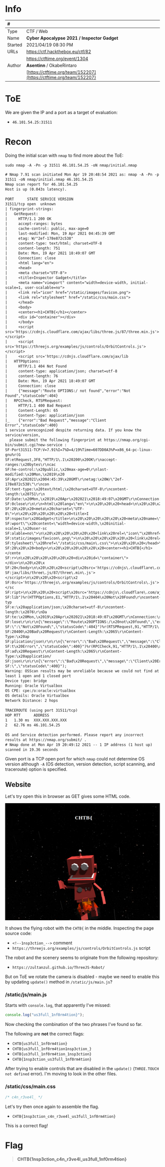 # Info

| #     |   |
|:--    |:--|
Type    |CTF / Web
Name    | **Cyber Apocalypse 2021 / Inspector Gadget**
Started | 2021/04/19 08:30 PM
URLs    | https://ctf.hackthebox.eu/ctf/82
|       | https://ctftime.org/event/1304
Author	| **Asentinn** / OkabeRintaro
|		| [https://ctftime.org/team/152207](https://ctftime.org/team/152207)

# ToE

We are given the IP and a port as a target of evaluation:

* `46.101.54.25:31511`

# Recon

Doing the initial scan with `nmap` to find more about the ToE:

`sudo nmap -A -Pn -p 31511 46.101.54.25 -oN nmap/initial.nmap`

```
# Nmap 7.91 scan initiated Mon Apr 19 20:48:54 2021 as: nmap -A -Pn -p 31511 -oN nmap/initial.nmap 46.101.54.25
Nmap scan report for 46.101.54.25
Host is up (0.043s latency).

PORT      STATE SERVICE VERSION
31511/tcp open  unknown
| fingerprint-strings: 
|   GetRequest: 
|     HTTP/1.1 200 OK
|     accept-ranges: bytes
|     cache-control: public, max-age=0
|     last-modified: Mon, 19 Apr 2021 04:45:39 GMT
|     etag: W/"2ef-178e872c538"
|     content-type: text/html; charset=UTF-8
|     content-length: 751
|     Date: Mon, 19 Apr 2021 18:49:07 GMT
|     Connection: close
|     <html lang="en">
|     <head>
|     <meta charset="UTF-8">
|     <title>Inspector Gadget</title>
|     <meta name="viewport" content="width=device-width, initial-scale=1, user-scalable=no">
|     <link rel="icon" href="/static/images/favicon.png">
|     <link rel="stylesheet" href="/static/css/main.css">
|     </head>
|     <body>
|     <center><h1>CHTB{</h1></center>
|     <div id="container"></div>
|     </body>
|     <script src='https://cdnjs.cloudflare.com/ajax/libs/three.js/87/three.min.js'></script>
|     <script src='https://threejs.org/examples/js/controls/OrbitControls.js'></script>
|     <script src='https://cdnjs.cloudflare.com/ajax/lib
|   HTTPOptions: 
|     HTTP/1.1 404 Not Found
|     content-type: application/json; charset=utf-8
|     content-length: 76
|     Date: Mon, 19 Apr 2021 18:49:07 GMT
|     Connection: close
|     {"message":"Route OPTIONS:/ not found","error":"Not Found","statusCode":404}
|   RPCCheck, RTSPRequest: 
|     HTTP/1.1 400 Bad Request
|     Content-Length: 65
|     Content-Type: application/json
|_    {"error":"Bad Request","message":"Client Error","statusCode":400}
1 service unrecognized despite returning data. If you know the service/version,
  please submit the following fingerprint at https://nmap.org/cgi-bin/submit.cgi?new-service :
SF-Port31511-TCP:V=7.91%I=7%D=4/19%Time=607DD0A3%P=x86_64-pc-linux-gnu%r(G
SF:etRequest,3F8,"HTTP/1\.1\x20200\x20OK\r\naccept-ranges:\x20bytes\r\ncac
SF:he-control:\x20public,\x20max-age=0\r\nlast-modified:\x20Mon,\x2019\x20
SF:Apr\x202021\x2004:45:39\x20GMT\r\netag:\x20W/\"2ef-178e872c538\"\r\ncon
SF:tent-type:\x20text/html;\x20charset=UTF-8\r\ncontent-length:\x20751\r\n
SF:Date:\x20Mon,\x2019\x20Apr\x202021\x2018:49:07\x20GMT\r\nConnection:\x2
SF:0close\r\n\r\n<html\x20lang=\"en\">\n\x20\x20\x20<head>\n\x20\x20\x20\x
SF:20\x20\x20<meta\x20charset=\"UTF-8\">\n\x20\x20\x20\x20\x20\x20<title>I
SF:nspector\x20Gadget</title>\n\x20\x20\x20\x20\x20\x20<meta\x20name=\"vie
SF:wport\"\x20content=\"width=device-width,\x20initial-scale=1,\x20user-sc
SF:alable=no\">\n\x20\x20\x20\x20\x20\x20<link\x20rel=\"icon\"\x20href=\"/
SF:static/images/favicon\.png\">\n\x20\x20\x20\x20\x20\x20<link\x20rel=\"s
SF:tylesheet\"\x20href=\"/static/css/main\.css\">\n\x20\x20\x20</head>\n\x
SF:20\x20\x20<body>\n\x20\x20\x20\x20\x20\x20<center><h1>CHTB{</h1></cente
SF:r>\n\x20\x20\x20\x20\x20\x20<div\x20id=\"container\"></div>\n\x20\x20\x
SF:20</body>\n\x20\x20\x20<script\x20src='https://cdnjs\.cloudflare\.com/a
SF:jax/libs/three\.js/87/three\.min\.js'></script>\n\x20\x20\x20<script\x2
SF:0src='https://threejs\.org/examples/js/controls/OrbitControls\.js'></sc
SF:ript>\n\x20\x20\x20<script\x20src='https://cdnjs\.cloudflare\.com/ajax/
SF:lib")%r(HTTPOptions,E1,"HTTP/1\.1\x20404\x20Not\x20Found\r\ncontent-typ
SF:e:\x20application/json;\x20charset=utf-8\r\ncontent-length:\x2076\r\nDa
SF:te:\x20Mon,\x2019\x20Apr\x202021\x2018:49:07\x20GMT\r\nConnection:\x20c
SF:lose\r\n\r\n{\"message\":\"Route\x20OPTIONS:/\x20not\x20found\",\"error
SF:\":\"Not\x20Found\",\"statusCode\":404}")%r(RTSPRequest,91,"HTTP/1\.1\x
SF:20400\x20Bad\x20Request\r\nContent-Length:\x2065\r\nContent-Type:\x20ap
SF:plication/json\r\n\r\n{\"error\":\"Bad\x20Request\",\"message\":\"Clien
SF:t\x20Error\",\"statusCode\":400}")%r(RPCCheck,91,"HTTP/1\.1\x20400\x20B
SF:ad\x20Request\r\nContent-Length:\x2065\r\nContent-Type:\x20application/
SF:json\r\n\r\n{\"error\":\"Bad\x20Request\",\"message\":\"Client\x20Error
SF:\",\"statusCode\":400}");
Warning: OSScan results may be unreliable because we could not find at least 1 open and 1 closed port
Device type: bridge
Running: Oracle Virtualbox
OS CPE: cpe:/o:oracle:virtualbox
OS details: Oracle Virtualbox
Network Distance: 2 hops

TRACEROUTE (using port 31511/tcp)
HOP RTT      ADDRESS
1   1.30 ms  XXX.XXX.XXX.XXX
2   62.76 ms 46.101.54.25

OS and Service detection performed. Please report any incorrect results at https://nmap.org/submit/ .
# Nmap done at Mon Apr 19 20:49:12 2021 -- 1 IP address (1 host up) scanned in 19.36 seconds
```

Given port is a TCP open port for which `nmap` could not determine OS version although `-A` (OS detection, version detection, script scanning, and traceroute) option is specified.

## Website

Let's try open this in browser as GET gives some HTML code.

![](img/00000.png)

It shows the flying robot with the `CHTB{` in the middle. Inspecting the page source code:

* `<!--1nsp3ction_-->` comment
* `https://threejs.org/examples/js/controls/OrbitControls.js` script

The robot and the scenery seems to originate from the following repository:

* `https://zultanzul.github.io/ThreeJS-Robot/`

But on ToE we rotate the camera is disabled - maybe we need to enable this by updating `update()` method in `/static/js/main.js`?

### /static/js/main.js

Starts with `console.log`, that apparently I've missed:

```js
console.log("us3full_1nf0rm4tion}");
```

Now checking the combination of the two phrases I've found so far.

The following are **not** the correct flags:

* `CHTB{us3full_1nf0rm4tion}`
* `CHTB{us3full_1nf0rm4tion1nsp3ction_}`
* `CHTB{us3full_1nf0rm4tion_1nsp3ction}`
* `CHTB{1nsp3ction_us3full_1nf0rm4tion}`

After trying to enable controls that are disabled in the `update()` (`THREE.TOUCH not defined` error). I'm moving to look in the other files.

### /static/css/main.css

```css
/* c4n_r3ve4l_ */
```

Let's try then once again to assemble the flag.

* `CHTB{1nsp3ction_c4n_r3ve4l_us3full_1nf0rm4tion}` 

This is a correct flag!

# Flag

> **CHTB{1nsp3ction_c4n_r3ve4l_us3full_1nf0rm4tion}**